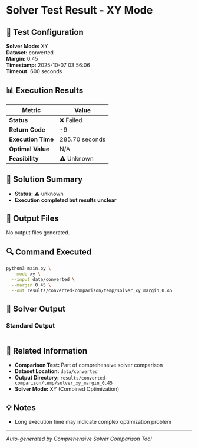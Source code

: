 # Solver Test Result - XY Mode

## 🔧 Test Configuration

**Solver Mode:** XY  
**Dataset:** converted  
**Margin:** 0.45  
**Timestamp:** 2025-10-07 03:56:06  
**Timeout:** 600 seconds  

## 📊 Execution Results

| Metric | Value |
|--------|-------|
| **Status** | ❌ Failed |
| **Return Code** | -9 |
| **Execution Time** | 285.70 seconds |
| **Optimal Value** | N/A |
| **Feasibility** | ⚠️ Unknown |

## 🎯 Solution Summary

- **Status:** ⚠️ unknown
- **Execution completed but results unclear**


## 📁 Output Files

No output files generated.


## 🔍 Command Executed

```bash
python3 main.py \
  --mode xy \
  --input data/converted \
  --margin 0.45 \
  --out results/converted-comparison/temp/solver_xy_margin_0.45
```

## 📝 Solver Output

### Standard Output
```

```

## 🔗 Related Information

- **Comparison Test:** Part of comprehensive solver comparison
- **Dataset Location:** `data/converted`
- **Output Directory:** `results/converted-comparison/temp/solver_xy_margin_0.45`
- **Solver Mode:** XY (Combined Optimization)

## 💡 Notes

- Long execution time may indicate complex optimization problem

---

*Auto-generated by Comprehensive Solver Comparison Tool*